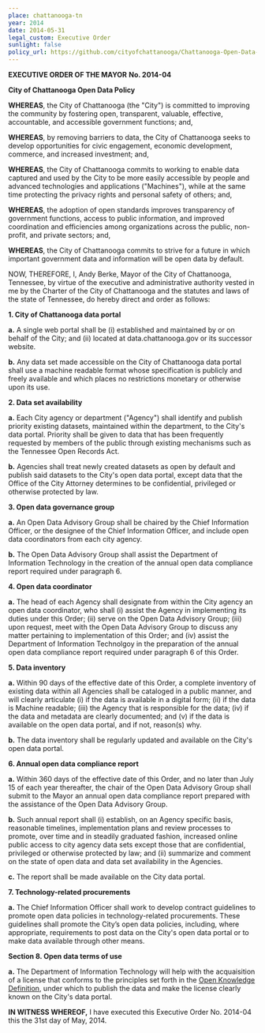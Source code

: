```yaml
---
place: chattanooga-tn
year: 2014
date: 2014-05-31
legal_custom: Executive Order
sunlight: false
policy_url: https://github.com/cityofchattanooga/Chattanooga-Open-Data-Policy/blob/master/Open%20Data%20Policy.md
---
```


**EXECUTIVE ORDER OF THE MAYOR**
**No. 2014-04**

**City of Chattanooga Open Data Policy**

<span class="g-goals-and-values">**WHEREAS**, the City of Chattanooga (the "City") is committed to improving the community by fostering open, transparent, valuable, effective, accountable, and accessible government functions; and,</span>

<span class="g-goals-and-values">**WHEREAS**, by removing barriers to data, the City of Chattanooga seeks to develop opportunities for civic engagement, economic development, commerce, and increased investment; and,</span>

<span class="g-goals-and-values">**WHEREAS**, the City of Chattanooga commits to working to enable data captured and used by the City to be more easily accessible by people and advanced technologies and applications ("Machines"), while at the same time protecting the privacy rights and personal safety of others; and,</span>

<span class="g-goals-and-values">**WHEREAS**, the adoption of open standards improves transparency of government functions, access to public information, and improved coordination and efficiencies among organizations across the public, non-profit, and private sectors; and,</span>

<span class="g-goals-and-values">**WHEREAS**, the City of Chattanooga commits to strive for a future in which important government data and information will be open data by default.</span>

NOW, THEREFORE, I, Andy Berke, Mayor of the City of Chattanooga, Tennessee, by virtue of the executive and administrative authority vested in me by the Charter of the City of Chattanooga and the statutes and laws of the state of Tennessee, do hereby direct and order as follows:

**1. City of Chattanooga data portal**

**a.** <span class="g-data-portals-and-websites">A single web portal shall be (i) established and maintained by or on behalf of the City; and (ii) located at data.chattanooga.gov or its successor website.</span>

**b.** <span class="g-open-formats"><span class="g-open-access"><span class="g-license-free">Any data set made accessible on the City of Chattanooga data portal shall use a machine readable format whose specification is publicly and freely available and which places no restrictions monetary or otherwise upon its use.</span></span></span>


**2. Data set availability**

**a.** Each City agency or department ("Agency") shall identify and publish priority existing datasets, maintained within the department, to the City's data portal. <span class="g-build-on-precedent">Priority shall be given to data that has been frequently requested by members of the public through existing mechanisms such as the Tennessee Open Records Act.</span>

**b.** <span class="g-proactive-release">Agencies shall treat newly created datasets as open by default and publish said datasets to the City's open data portal, except data that the Office of the City Attorney determines to be confidential, privileged or otherwise protected by law.</span>

**3. Open data governance group**

**a.** <span class="g-oversight-authority">An Open Data Advisory Group shall be chaired by the Chief Information Officer, or the designee of the Chief Information Officer, and include open data coordinators from each city agency.</span>

**b.** The Open Data Advisory Group shall assist the Department of Information Technology in the creation of the annual open data compliance report required under paragraph 6.

**4. Open data coordinator**

**a.** The head of each Agency shall designate from within the City agency an open data coordinator, who shall (i) assist the Agency in implementing its duties under this Order; (ii) serve on the Open Data Advisory Group; (iii) upon request, meet with the Open Data Advisory Group to discuss any matter pertaining to implementation of this Order; and (iv) assist the Department of Information Technolgoy in the preparation of the annual open data compliance report required under paragraph 6 of this Order.  

**5. Data inventory**

**a.** <span class="g-lists-of-holdings">Within 90 days of the effective date of this Order, a complete inventory of existing data within all Agencies shall be cataloged in a public manner, and will clearly articulate (i) if the data is available in a digital form; (ii) if the data is Machine readable; (iii) the Agency that is responsible for the data; (iv) if the data and metadata are clearly documented; and (v) if the data is available on the open data portal, and if not, reason(s) why.</span>

**b.** <span class="g-lists-of-holdings">The data inventory shall be regularly updated and available on the City's open data portal.</span>

**6. Annual open data compliance report**

**a.** <span class="g-future-review">Within 360 days of the effective date of this Order, and no later than July 15 of each year thereafter, the chair of the Open Data Advisory Group shall submit to the Mayor an annual open data compliance report prepared with the assistance of the Open Data Advisory Group.</span>

**b.** <span class="g-future-review">Such annual report shall (i) establish, on an Agency specific basis, reasonable timelines, implementation plans and review processes to promote, over time and in steadily graduated fashion, </span><span class="g-sensitive-information"><span class="g-future-review">increased online public access to city agency data sets except those that are confidential, privileged or otherwise protected by law;</span> and (ii) summarize and comment on the state of open data and data set availability in the Agencies.</span>

**c.** <span class="g-future-review">The report shall be made available on the City data portal.</span>

**7. Technology-related procurements**

**a.** <span class="g-outside-services">The Chief Information Officer shall work to develop contract guidelines to promote open data policies in technology-related procurements.  These guidelines shall promote the City’s open data policies, including, where appropriate, requirements to post data on the City's open data portal or to make data available through other means.</span>

**Section 8. Open data terms of use**

**a.** The Department of Information Technology will help with the acquaisition of a license that conforms to the principles set forth in the [Open Knowledge Definition](http://opendefinition.org/od/), under which to publish the data and make the license clearly known on the City's data portal.

**IN WITNESS WHEREOF,** I have executed this Executive Order No. 2014-04 this the 31st day of May, 2014.
